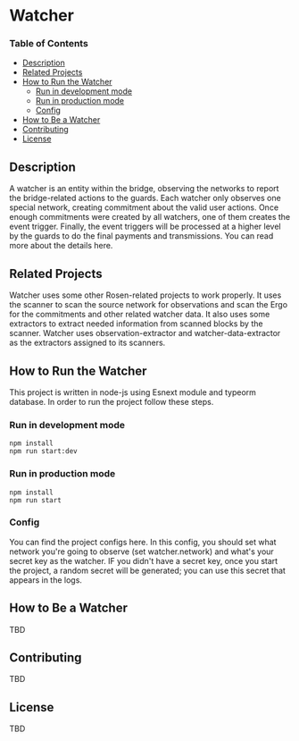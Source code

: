 # Watcher


### Table of Contents
- [Description](#description)  
- [Related Projects](#related-projects)
- [How to Run the Watcher](#how-to-run-the-watcher)
  - [Run in development mode](#run-in-development-mode)
  - [Run in production mode](#run-in-production-mode)
  - [Config](#config)
- [How to Be a Watcher](#how-to-be-a-watcher)
- [Contributing](#contributing)
- [License](#license)
<a name="headers"/>

## Description
A watcher is an entity within the bridge, observing the networks to report the bridge-related actions to the guards. Each watcher only observes one special network, creating commitment about the valid user actions. Once enough commitments were created by all watchers, one of them creates the event trigger. Finally, the event triggers will be processed at a higher level by the guards to do the final payments and transmissions. You can read more about the details here.


## Related Projects
Watcher uses some other Rosen-related projects to work properly. It uses the scanner to scan the source network for observations and scan the Ergo for the commitments and other related watcher data. It also uses some extractors to extract needed information from scanned blocks by the scanner. Watcher uses observation-extractor and watcher-data-extractor as the extractors assigned to its scanners.

## How to Run the Watcher
This project is written in node-js using Esnext module and typeorm database. In order to run the project follow these steps.

### Run in development mode
```shell
npm install
npm run start:dev
```

### Run in production mode
```shell
npm install
npm run start
```

### Config
You can find the project configs here. In this config, you should set what network you're going to observe (set watcher.network) and what's your secret key as the watcher. IF you didn't have a secret key, once you start the project, a random secret will be generated; you can use this secret that appears in the logs.

## How to Be a Watcher 
TBD

## Contributing
TBD

## License
TBD
